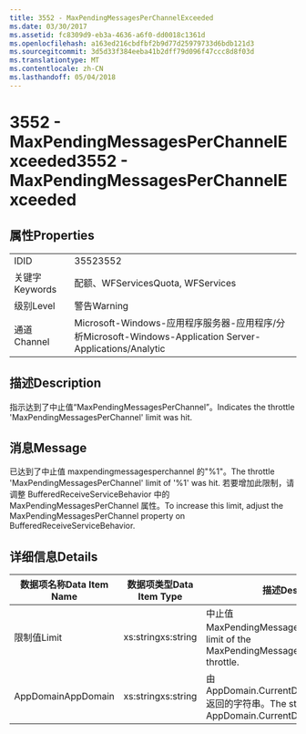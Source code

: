 ```yaml
---
title: 3552 - MaxPendingMessagesPerChannelExceeded
ms.date: 03/30/2017
ms.assetid: fc8309d9-eb3a-4636-a6f0-dd0018c1361d
ms.openlocfilehash: a163ed216cbdfbf2b9d77d25979733d6bdb121d3
ms.sourcegitcommit: 3d5d33f384eeba41b2dff79d096f47ccc8d8f03d
ms.translationtype: MT
ms.contentlocale: zh-CN
ms.lasthandoff: 05/04/2018
---
```

# <a name="3552---maxpendingmessagesperchannelexceeded"></a><span data-ttu-id="625fb-102">3552 - MaxPendingMessagesPerChannelExceeded</span><span class="sxs-lookup"><span data-stu-id="625fb-102">3552 - MaxPendingMessagesPerChannelExceeded</span></span>
## <a name="properties"></a><span data-ttu-id="625fb-103">属性</span><span class="sxs-lookup"><span data-stu-id="625fb-103">Properties</span></span>  
  
|||  
|-|-|  
|<span data-ttu-id="625fb-104">ID</span><span class="sxs-lookup"><span data-stu-id="625fb-104">ID</span></span>|<span data-ttu-id="625fb-105">3552</span><span class="sxs-lookup"><span data-stu-id="625fb-105">3552</span></span>|  
|<span data-ttu-id="625fb-106">关键字</span><span class="sxs-lookup"><span data-stu-id="625fb-106">Keywords</span></span>|<span data-ttu-id="625fb-107">配额、WFServices</span><span class="sxs-lookup"><span data-stu-id="625fb-107">Quota, WFServices</span></span>|  
|<span data-ttu-id="625fb-108">级别</span><span class="sxs-lookup"><span data-stu-id="625fb-108">Level</span></span>|<span data-ttu-id="625fb-109">警告</span><span class="sxs-lookup"><span data-stu-id="625fb-109">Warning</span></span>|  
|<span data-ttu-id="625fb-110">通道</span><span class="sxs-lookup"><span data-stu-id="625fb-110">Channel</span></span>|<span data-ttu-id="625fb-111">Microsoft-Windows-应用程序服务器-应用程序/分析</span><span class="sxs-lookup"><span data-stu-id="625fb-111">Microsoft-Windows-Application Server-Applications/Analytic</span></span>|  
  
## <a name="description"></a><span data-ttu-id="625fb-112">描述</span><span class="sxs-lookup"><span data-stu-id="625fb-112">Description</span></span>  
 <span data-ttu-id="625fb-113">指示达到了中止值“MaxPendingMessagesPerChannel”。</span><span class="sxs-lookup"><span data-stu-id="625fb-113">Indicates the throttle 'MaxPendingMessagesPerChannel' limit was hit.</span></span>  
  
## <a name="message"></a><span data-ttu-id="625fb-114">消息</span><span class="sxs-lookup"><span data-stu-id="625fb-114">Message</span></span>  
 <span data-ttu-id="625fb-115">已达到了中止值 maxpendingmessagesperchannel 的"%1"。</span><span class="sxs-lookup"><span data-stu-id="625fb-115">The throttle 'MaxPendingMessagesPerChannel' limit of  '%1' was hit.</span></span> <span data-ttu-id="625fb-116">若要增加此限制，请调整 BufferedReceiveServiceBehavior 中的 MaxPendingMessagesPerChannel 属性。</span><span class="sxs-lookup"><span data-stu-id="625fb-116">To increase this limit, adjust the MaxPendingMessagesPerChannel property on BufferedReceiveServiceBehavior.</span></span>  
  
## <a name="details"></a><span data-ttu-id="625fb-117">详细信息</span><span class="sxs-lookup"><span data-stu-id="625fb-117">Details</span></span>  
  
|<span data-ttu-id="625fb-118">数据项名称</span><span class="sxs-lookup"><span data-stu-id="625fb-118">Data Item Name</span></span>|<span data-ttu-id="625fb-119">数据项类型</span><span class="sxs-lookup"><span data-stu-id="625fb-119">Data Item Type</span></span>|<span data-ttu-id="625fb-120">描述</span><span class="sxs-lookup"><span data-stu-id="625fb-120">Description</span></span>|  
|--------------------|--------------------|-----------------|  
|<span data-ttu-id="625fb-121">限制值</span><span class="sxs-lookup"><span data-stu-id="625fb-121">Limit</span></span>|<span data-ttu-id="625fb-122">xs:string</span><span class="sxs-lookup"><span data-stu-id="625fb-122">xs:string</span></span>|<span data-ttu-id="625fb-123">中止值 MaxPendingMessagesPerChannel。</span><span class="sxs-lookup"><span data-stu-id="625fb-123">The limit of the MaxPendingMessagesPerChannel throttle.</span></span>|  
|<span data-ttu-id="625fb-124">AppDomain</span><span class="sxs-lookup"><span data-stu-id="625fb-124">AppDomain</span></span>|<span data-ttu-id="625fb-125">xs:string</span><span class="sxs-lookup"><span data-stu-id="625fb-125">xs:string</span></span>|<span data-ttu-id="625fb-126">由 AppDomain.CurrentDomain.FriendlyName 返回的字符串。</span><span class="sxs-lookup"><span data-stu-id="625fb-126">The string returned by AppDomain.CurrentDomain.FriendlyName.</span></span>|
